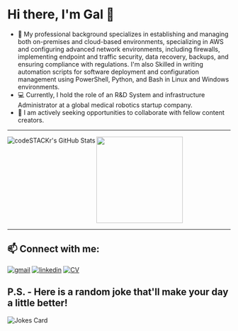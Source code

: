 # Hi there, I'm Gal 👋 

- 📘 My professional background specializes in establishing and managing both on-premises and cloud-based environments, specializing in AWS and configuring advanced network environments, including firewalls, implementing endpoint and traffic security, data recovery, backups, and ensuring compliance with regulations. I'm also Skilled in writing automation scripts for software deployment and configuration management using PowerShell, Python, and Bash in Linux and Windows environments.
- 💻 Currently, I hold the role of an R&D System and infrastructure Administrator at a global medical robotics startup company.
- 👯 I am actively seeking opportunities to collaborate with fellow content creators.

---

<a href="https://github.com/anuraghazra/github-readme-stats">
  <img align="left" alt="codeSTACKr's GitHub Stats" src="https://github-readme-stats.vercel.app/api?username=ThePinkPanther96&show_icons=true&hide_border=false&title_color=E2F89C&icon_color=E2F89C&bg_color=DEG,3F7CAC,95AFBA,BDC4A7,D5E1A3,E2F89C&text_color=FFFFFF&border_color=3F7CAC" />
</a>
<a href="https://github.com/anuraghazra/convoychat">
  <img height=195 align="center" src="https://github-readme-stats.vercel.app/api/top-langs?username=ThePinkPanther96&layout=compact&langs_count=8&card_width=320" />
</a>



---
## 📫 Connect with me:

[![gmail](https://img.icons8.com/?size=1x&id=P7UIlhbpWzZm&format=png)](mailto:gal8156@gmail.com)
[![linkedin](https://img.icons8.com/?size=1x&id=xuvGCOXi8Wyg&format=png)](https://www.linkedin.com/in/gal-rozman/)
[![CV](https://img.icons8.com/?size=40&id=32518&format=png)](https://mega.nz/file/JuM0nJ4J#VOKRHpT0_XGk4CWudD2Xfu-7XsHK5Luq2m4PfTCG5LM)


## P.S. - Here is a random joke that'll make your day a little better!
![Jokes Card](https://readme-jokes.vercel.app/api)


